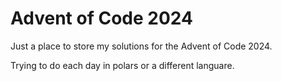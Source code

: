 # Advent of Code 2024
Just a place to store my solutions for the Advent of Code 2024.

Trying to do each day in polars or a different languare.